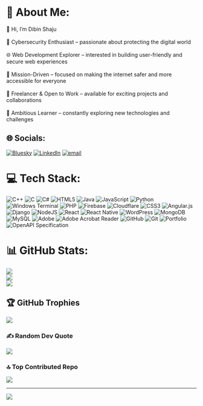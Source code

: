 # 💫 About Me:
👋 Hi, I’m Dibin Shaju<br><br>🔐 Cybersecurity Enthusiast – passionate about protecting the digital world<br><br>🌐 Web Development Explorer – interested in building user-friendly and secure web experiences<br><br>🎯 Mission-Driven – focused on making the internet safer and more accessible for everyone<br><br>💼 Freelancer & Open to Work – available for exciting projects and collaborations<br><br>🚀 Ambitious Learner – constantly exploring new technologies and challenges


## 🌐 Socials:
[![Bluesky](https://img.shields.io/badge/bluesky-0285FF?style=for-the-badge&logo=bluesky&logoColor=%23FFFFFF)](https://bsky.app/profile/dibinshaju) [![LinkedIn](https://img.shields.io/badge/LinkedIn-%230077B5.svg?logo=linkedin&logoColor=white)](https://linkedin.com/in/DibinShaju) [![email](https://img.shields.io/badge/Email-D14836?logo=gmail&logoColor=white)](mailto:dibin.shaju.tech@gmail.com) 

# 💻 Tech Stack:
![C++](https://img.shields.io/badge/c++-%2300599C.svg?style=plastic&logo=c%2B%2B&logoColor=white) ![C](https://img.shields.io/badge/c-%2300599C.svg?style=plastic&logo=c&logoColor=white) ![C#](https://img.shields.io/badge/c%23-%23239120.svg?style=plastic&logo=csharp&logoColor=white) ![HTML5](https://img.shields.io/badge/html5-%23E34F26.svg?style=plastic&logo=html5&logoColor=white) ![Java](https://img.shields.io/badge/java-%23ED8B00.svg?style=plastic&logo=openjdk&logoColor=white) ![JavaScript](https://img.shields.io/badge/javascript-%23323330.svg?style=plastic&logo=javascript&logoColor=%23F7DF1E) ![Python](https://img.shields.io/badge/python-3670A0?style=plastic&logo=python&logoColor=ffdd54) ![Windows Terminal](https://img.shields.io/badge/Windows%20Terminal-%234D4D4D.svg?style=plastic&logo=windows-terminal&logoColor=white) ![PHP](https://img.shields.io/badge/php-%23777BB4.svg?style=plastic&logo=php&logoColor=white) ![Firebase](https://img.shields.io/badge/firebase-%23039BE5.svg?style=plastic&logo=firebase) ![Cloudflare](https://img.shields.io/badge/Cloudflare-F38020?style=plastic&logo=Cloudflare&logoColor=white) ![CSS3](https://img.shields.io/badge/css3-%231572B6.svg?style=plastic&logo=css3&logoColor=white) ![Angular.js](https://img.shields.io/badge/angular.js-%23E23237.svg?style=plastic&logo=angularjs&logoColor=white) ![Django](https://img.shields.io/badge/django-%23092E20.svg?style=plastic&logo=django&logoColor=white) ![NodeJS](https://img.shields.io/badge/node.js-6DA55F?style=plastic&logo=node.js&logoColor=white) ![React](https://img.shields.io/badge/react-%2320232a.svg?style=plastic&logo=react&logoColor=%2361DAFB) ![React Native](https://img.shields.io/badge/react_native-%2320232a.svg?style=plastic&logo=react&logoColor=%2361DAFB) ![WordPress](https://img.shields.io/badge/WordPress-%23117AC9.svg?style=plastic&logo=WordPress&logoColor=white) ![MongoDB](https://img.shields.io/badge/MongoDB-%234ea94b.svg?style=plastic&logo=mongodb&logoColor=white) ![MySQL](https://img.shields.io/badge/mysql-4479A1.svg?style=plastic&logo=mysql&logoColor=white) ![Adobe](https://img.shields.io/badge/adobe-%23FF0000.svg?style=plastic&logo=adobe&logoColor=white) ![Adobe Acrobat Reader](https://img.shields.io/badge/Adobe%20Acrobat%20Reader-EC1C24.svg?style=plastic&logo=Adobe%20Acrobat%20Reader&logoColor=white) ![GitHub](https://img.shields.io/badge/github-%23121011.svg?style=plastic&logo=github&logoColor=white) ![Git](https://img.shields.io/badge/git-%23F05033.svg?style=plastic&logo=git&logoColor=white) ![Portfolio](https://img.shields.io/badge/Portfolio-%23000000.svg?style=plastic&logo=firefox&logoColor=#FF7139) ![OpenAPI Specification](https://img.shields.io/badge/openapiinitiative-%23000000.svg?style=plastic&logo=openapiinitiative&logoColor=white)
# 📊 GitHub Stats:
![](https://github-readme-stats.vercel.app/api?username=dibinshaju&theme=gruvbox&hide_border=false&include_all_commits=false&count_private=false)<br/>
![](https://nirzak-streak-stats.vercel.app/?user=dibinshaju&theme=gruvbox&hide_border=false)<br/>
![](https://github-readme-stats.vercel.app/api/top-langs/?username=dibinshaju&theme=gruvbox&hide_border=false&include_all_commits=false&count_private=false&layout=compact)

## 🏆 GitHub Trophies
![](https://github-profile-trophy.vercel.app/?username=dibinshaju&theme=nord&no-frame=false&no-bg=true&margin-w=4)

### ✍️ Random Dev Quote
![](https://quotes-github-readme.vercel.app/api?type=horizontal&theme=radical)

### 🔝 Top Contributed Repo
![](https://github-contributor-stats.vercel.app/api?username=dibinshaju&limit=5&theme=dark&combine_all_yearly_contributions=true)

---
[![](https://visitcount.itsvg.in/api?id=dibinshaju&icon=0&color=0)](https://visitcount.itsvg.in)

<!-- Proudly created with GPRM ( https://gprm.itsvg.in ) -->
